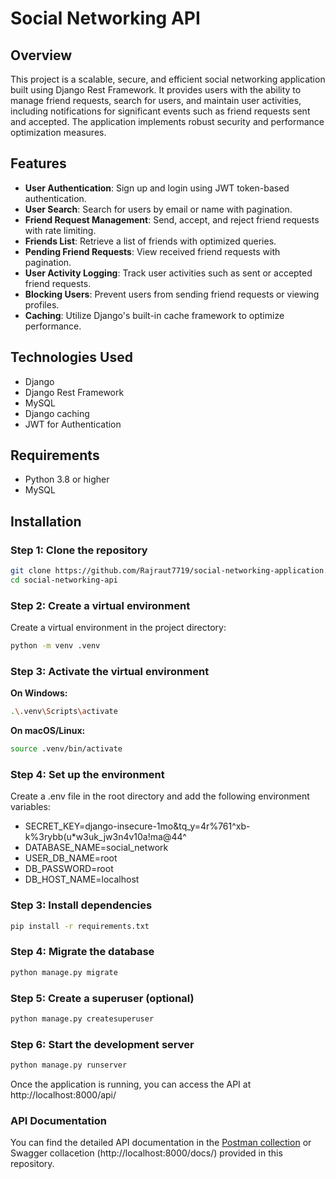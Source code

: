 # Social Networking API

## Overview

This project is a scalable, secure, and efficient social networking application built using Django Rest Framework. 
It provides users with the ability to manage friend requests, search for users, and maintain user activities, including notifications for significant events such as friend requests sent and accepted. 
The application implements robust security and performance optimization measures.

## Features

- **User Authentication**: Sign up and login using JWT token-based authentication.
- **User Search**: Search for users by email or name with pagination.
- **Friend Request Management**: Send, accept, and reject friend requests with rate limiting.
- **Friends List**: Retrieve a list of friends with optimized queries.
- **Pending Friend Requests**: View received friend requests with pagination.
- **User Activity Logging**: Track user activities such as sent or accepted friend requests.
- **Blocking Users**: Prevent users from sending friend requests or viewing profiles.
- **Caching**: Utilize Django's built-in cache framework to optimize performance.

## Technologies Used

- Django
- Django Rest Framework
- MySQL
- Django caching
- JWT for Authentication

## Requirements

- Python 3.8 or higher
- MySQL

## Installation

### Step 1: Clone the repository
```bash
git clone https://github.com/Rajraut7719/social-networking-application.git
cd social-networking-api
```
### Step 2: Create a virtual environment
Create a virtual environment in the project directory:
```bash
python -m venv .venv
```
### Step 3: Activate the virtual environment
**On Windows:**
```bash
.\.venv\Scripts\activate
```
**On macOS/Linux:**
```bash
source .venv/bin/activate
```

### Step 4: Set up the environment
Create a .env file in the root directory and add the following environment variables:

- SECRET_KEY=django-insecure-1mo&tq_y=4r%761^xb-k%3rybb(u*w3uk_jw3n4v10a!ma@44^
- DATABASE_NAME=social_network
- USER_DB_NAME=root
- DB_PASSWORD=root
- DB_HOST_NAME=localhost

### Step 3: Install dependencies
```bash
pip install -r requirements.txt
```
### Step 4: Migrate the database
```bash
python manage.py migrate
```

### Step 5: Create a superuser (optional)
```bash
python manage.py createsuperuser
```

### Step 6: Start the development server
```bash
python manage.py runserver
```
Once the application is running, you can access the API at http://localhost:8000/api/

### API Documentation
You can find the detailed API documentation in the <a href="[https://github.com/Murad9288](https://github.com/Rajraut7719/social_application_Postman-collection)" target="_blank">Postman collection</a>
 or Swagger collacetion (http://localhost:8000/docs/) provided in this repository.




